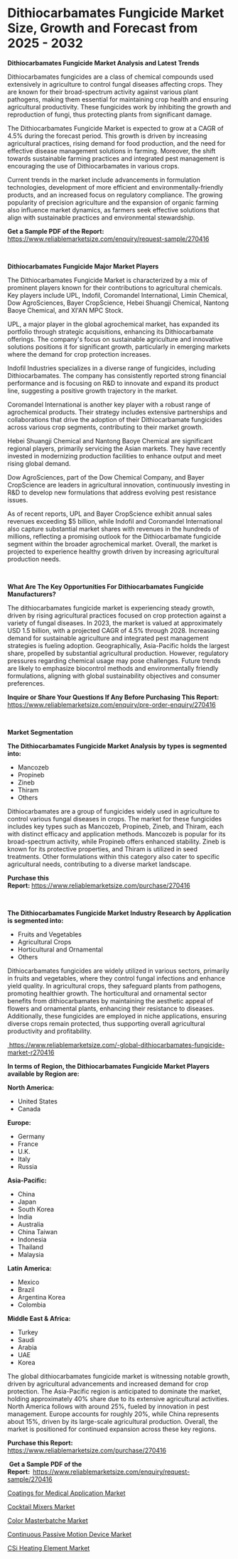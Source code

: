 <p><h1>Dithiocarbamates Fungicide Market Size, Growth and Forecast from 2025 - 2032</h1></p><p><strong>Dithiocarbamates Fungicide Market Analysis and Latest Trends</strong></p>
<p><p>Dithiocarbamates fungicides are a class of chemical compounds used extensively in agriculture to control fungal diseases affecting crops. They are known for their broad-spectrum activity against various plant pathogens, making them essential for maintaining crop health and ensuring agricultural productivity. These fungicides work by inhibiting the growth and reproduction of fungi, thus protecting plants from significant damage.</p><p>The Dithiocarbamates Fungicide Market is expected to grow at a CAGR of 4.5% during the forecast period. This growth is driven by increasing agricultural practices, rising demand for food production, and the need for effective disease management solutions in farming. Moreover, the shift towards sustainable farming practices and integrated pest management is encouraging the use of Dithiocarbamates in various crops.</p><p>Current trends in the market include advancements in formulation technologies, development of more efficient and environmentally-friendly products, and an increased focus on regulatory compliance. The growing popularity of precision agriculture and the expansion of organic farming also influence market dynamics, as farmers seek effective solutions that align with sustainable practices and environmental stewardship.</p></p>
<p><strong>Get a Sample PDF of the Report:&nbsp;</strong> <a href="https://www.reliablemarketsize.com/enquiry/request-sample/270416?utm_campaign=1888&utm_medium=2&utm_source=Github&utm_content=ia&utm_term=30032025&utm_id=dithiocarbamates-fungicide">https://www.reliablemarketsize.com/enquiry/request-sample/270416</a></p>
<p>&nbsp;</p>
<p><strong>Dithiocarbamates Fungicide Major Market Players</strong></p>
<p><p>The Dithiocarbamates Fungicide Market is characterized by a mix of prominent players known for their contributions to agricultural chemicals. Key players include UPL, Indofil, Coromandel International, Limin Chemical, Dow AgroSciences, Bayer CropScience, Hebei Shuangji Chemical, Nantong Baoye Chemical, and XI'AN MPC Stock.</p><p>UPL, a major player in the global agrochemical market, has expanded its portfolio through strategic acquisitions, enhancing its Dithiocarbamate offerings. The company's focus on sustainable agriculture and innovative solutions positions it for significant growth, particularly in emerging markets where the demand for crop protection increases.</p><p>Indofil Industries specializes in a diverse range of fungicides, including Dithiocarbamates. The company has consistently reported strong financial performance and is focusing on R&D to innovate and expand its product line, suggesting a positive growth trajectory in the market.</p><p>Coromandel International is another key player with a robust range of agrochemical products. Their strategy includes extensive partnerships and collaborations that drive the adoption of their Dithiocarbamate fungicides across various crop segments, contributing to their market growth.</p><p>Hebei Shuangji Chemical and Nantong Baoye Chemical are significant regional players, primarily servicing the Asian markets. They have recently invested in modernizing production facilities to enhance output and meet rising global demand.</p><p>Dow AgroSciences, part of the Dow Chemical Company, and Bayer CropScience are leaders in agricultural innovation, continuously investing in R&D to develop new formulations that address evolving pest resistance issues.</p><p>As of recent reports, UPL and Bayer CropScience exhibit annual sales revenues exceeding $5 billion, while Indofil and Coromandel International also capture substantial market shares with revenues in the hundreds of millions, reflecting a promising outlook for the Dithiocarbamate fungicide segment within the broader agrochemical market. Overall, the market is projected to experience healthy growth driven by increasing agricultural production needs.</p></p>
<p>&nbsp;</p>
<p><strong>What Are The Key Opportunities For Dithiocarbamates Fungicide Manufacturers?</strong></p>
<p><p>The dithiocarbamates fungicide market is experiencing steady growth, driven by rising agricultural practices focused on crop protection against a variety of fungal diseases. In 2023, the market is valued at approximately USD 1.5 billion, with a projected CAGR of 4.5% through 2028. Increasing demand for sustainable agriculture and integrated pest management strategies is fueling adoption. Geographically, Asia-Pacific holds the largest share, propelled by substantial agricultural production. However, regulatory pressures regarding chemical usage may pose challenges. Future trends are likely to emphasize biocontrol methods and environmentally friendly formulations, aligning with global sustainability objectives and consumer preferences.</p></p>
<p><strong>Inquire or Share Your Questions If Any Before Purchasing This Report:</strong> <a href="https://www.reliablemarketsize.com/enquiry/pre-order-enquiry/270416?utm_campaign=1888&utm_medium=2&utm_source=Github&utm_content=ia&utm_term=30032025&utm_id=dithiocarbamates-fungicide">https://www.reliablemarketsize.com/enquiry/pre-order-enquiry/270416</a></p>
<p>&nbsp;</p>
<p><strong>Market Segmentation</strong></p>
<p><strong>The Dithiocarbamates Fungicide Market Analysis by types is segmented into:</strong></p>
<p><ul><li>Mancozeb</li><li>Propineb</li><li>Zineb</li><li>Thiram</li><li>Others</li></ul></p>
<p><p>Dithiocarbamates are a group of fungicides widely used in agriculture to control various fungal diseases in crops. The market for these fungicides includes key types such as Mancozeb, Propineb, Zineb, and Thiram, each with distinct efficacy and application methods. Mancozeb is popular for its broad-spectrum activity, while Propineb offers enhanced stability. Zineb is known for its protective properties, and Thiram is utilized in seed treatments. Other formulations within this category also cater to specific agricultural needs, contributing to a diverse market landscape.</p></p>
<p><strong>Purchase this Report:&nbsp;</strong><a href="https://www.reliablemarketsize.com/purchase/270416?utm_campaign=1888&utm_medium=2&utm_source=Github&utm_content=ia&utm_term=30032025&utm_id=dithiocarbamates-fungicide">https://www.reliablemarketsize.com/purchase/270416</a></p>
<p>&nbsp;</p>
<p><strong>The Dithiocarbamates Fungicide Market Industry Research by Application is segmented into:</strong></p>
<p><ul><li>Fruits and Vegetables</li><li>Agricultural Crops</li><li>Horticultural and Ornamental</li><li>Others</li></ul></p>
<p><p>Dithiocarbamates fungicides are widely utilized in various sectors, primarily in fruits and vegetables, where they control fungal infections and enhance yield quality. In agricultural crops, they safeguard plants from pathogens, promoting healthier growth. The horticultural and ornamental sector benefits from dithiocarbamates by maintaining the aesthetic appeal of flowers and ornamental plants, enhancing their resistance to diseases. Additionally, these fungicides are employed in niche applications, ensuring diverse crops remain protected, thus supporting overall agricultural productivity and profitability.</p></p>
<p><a href="https://www.reliablemarketsize.com/-global-dithiocarbamates-fungicide-market-r270416?utm_campaign=1888&utm_medium=2&utm_source=Github&utm_content=ia&utm_term=30032025&utm_id=dithiocarbamates-fungicide">&nbsp;https://www.reliablemarketsize.com/-global-dithiocarbamates-fungicide-market-r270416</a></p>
<p><strong>In terms of Region, the Dithiocarbamates Fungicide Market Players available by Region are:</strong></p>
<p>
    <p> <strong> North America: </strong>
        <ul>
            <li>United States</li>
            <li>Canada</li>
        </ul>
        </p> 
    <p> <strong> Europe: </strong>
        <ul>
            <li>Germany</li>
            <li>France</li>
            <li>U.K.</li>
            <li>Italy</li>
            <li>Russia</li>
        </ul>
        </p> 
    <p> <strong> Asia-Pacific: </strong>
        <ul>
            <li>China</li>
            <li>Japan</li>
            <li>South Korea</li>
            <li>India</li>
            <li>Australia</li>
            <li>China Taiwan</li>
            <li>Indonesia</li>
            <li>Thailand</li>
            <li>Malaysia</li>
        </ul>
        </p> 
    <p> <strong> Latin America: </strong>
        <ul>
            <li>Mexico</li>
            <li>Brazil</li>
            <li>Argentina Korea</li>
            <li>Colombia</li>
        </ul>
        </p> 
    <p> <strong> Middle East & Africa: </strong>
        <ul>
            <li>Turkey</li>
            <li>Saudi</li>
            <li>Arabia</li>
            <li>UAE</li>
            <li>Korea</li>
        </ul>
    </p>
    </p>
<p><p>The global dithiocarbamates fungicide market is witnessing notable growth, driven by agricultural advancements and increased demand for crop protection. The Asia-Pacific region is anticipated to dominate the market, holding approximately 40% share due to its extensive agricultural activities. North America follows with around 25%, fueled by innovation in pest management. Europe accounts for roughly 20%, while China represents about 15%, driven by its large-scale agricultural production. Overall, the market is positioned for continued expansion across these key regions.</p></p>
<p><strong>Purchase this Report: </strong><a href="https://www.reliablemarketsize.com/purchase/270416?utm_campaign=1888&utm_medium=2&utm_source=Github&utm_content=ia&utm_term=30032025&utm_id=dithiocarbamates-fungicide">https://www.reliablemarketsize.com/purchase/270416</a></p>
<p>&nbsp;<strong>Get a Sample PDF of the Report:&nbsp;&nbsp;</strong><a href="https://www.reliablemarketsize.com/enquiry/request-sample/270416?utm_campaign=1888&utm_medium=2&utm_source=Github&utm_content=ia&utm_term=30032025&utm_id=dithiocarbamates-fungicide">https://www.reliablemarketsize.com/enquiry/request-sample/270416</a></p>
<p><strong></strong></p>
<p><p><a href="https://github.com/yaldotiedegq/Market-Research-Report-List-1/blob/main/coatings-for-medical-application-market.md?utm_campaign=1888&utm_medium=2&utm_source=Github&utm_content=ia&utm_term=30032025&utm_id=dithiocarbamates-fungicide">Coatings for Medical Application Market</a></p><p><a href="https://github.com/shiahbuyerin/Market-Research-Report-List-1/blob/main/cocktail-mixers-market.md?utm_campaign=1888&utm_medium=2&utm_source=Github&utm_content=ia&utm_term=30032025&utm_id=dithiocarbamates-fungicide">Cocktail Mixers Market</a></p><p><a href="https://github.com/fahieraudau9/Market-Research-Report-List-1/blob/main/color-masterbatche-market.md?utm_campaign=1888&utm_medium=2&utm_source=Github&utm_content=ia&utm_term=30032025&utm_id=dithiocarbamates-fungicide">Color Masterbatche Market</a></p><p><a href="https://github.com/maikefelanc3/Market-Research-Report-List-1/blob/main/continuous-passive-motion-device-market.md?utm_campaign=1888&utm_medium=2&utm_source=Github&utm_content=ia&utm_term=30032025&utm_id=dithiocarbamates-fungicide">Continuous Passive Motion Device Market</a></p><p><a href="https://github.com/gulaimolin/Market-Research-Report-List-7/blob/main/csi-heating-element-market.md?utm_campaign=1888&utm_medium=2&utm_source=Github&utm_content=ia&utm_term=30032025&utm_id=dithiocarbamates-fungicide">CSi Heating Element Market</a></p></p>